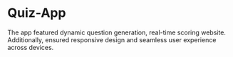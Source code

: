 # Quiz-App
 The app featured dynamic question generation, real-time scoring website. Additionally, ensured responsive design and seamless user experience across devices.

